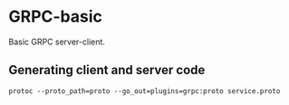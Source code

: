 # GRPC-basic

Basic GRPC server-client.

## Generating client and server code

```
protoc --proto_path=proto --go_out=plugins=grpc:proto service.proto
```